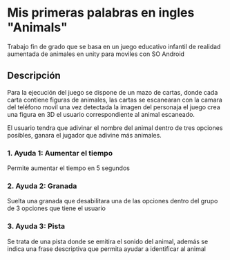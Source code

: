 # Mis primeras palabras en ingles "Animals"

Trabajo fin de grado que se basa en un juego educativo infantil de realidad aumentada de animales en unity para moviles con SO Android

## Descripción 
Para la ejecución del juego se dispone de un mazo de cartas, donde cada carta contiene figuras de animales, las cartas se escanearan con la camara del teléfono movil una vez detectada la imagen del personaja el juego crea una figura en 3D el usuario correspondiente al animal escaneado. 

El usuario tendra que adivinar el nombre del animal dentro de tres opciones posibles, ganara el jugador que adivine más animales.

### 1. Ayuda 1: Aumentar el tiempo
Permite aumentar el tiempo en 5 segundos 

### 2. Ayuda 2: Granada
Suelta una granada que desabilitara una de las opciones dentro del grupo de 3 opciones que tiene el usuario

### 3. Ayuda 3: Pista
Se trata de una pista donde se emitira el sonido del animal, además se indica una frase descriptiva que permita ayudar a identificar al animal




